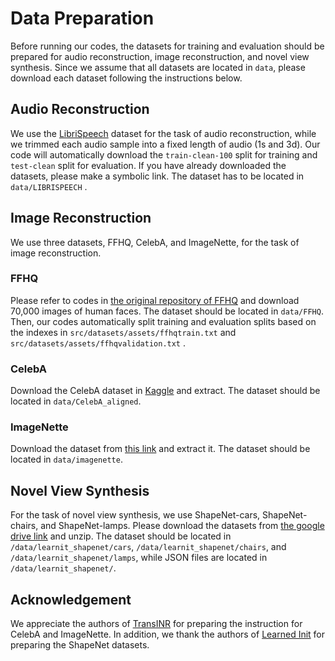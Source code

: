 # Data Preparation 

Before running our codes, the datasets for training and evaluation should be prepared for audio reconstruction, image reconstruction, and novel view synthesis. Since we assume that all datasets are located in `data`, please download each dataset following the instructions below.  

## Audio Reconstruction
We use the [LibriSpeech](https://ieeexplore.ieee.org/document/7178964) dataset for the task of audio reconstruction, while we trimmed each audio sample into a fixed length of audio (1s and 3d). Our code will automatically download the `train-clean-100` split for training and `test-clean` split for evaluation. If you have already downloaded the datasets, please make a symbolic link. The dataset has to be located in `data/LIBRISPEECH` . 


## Image Reconstruction  
We use three datasets, FFHQ, CelebA, and ImageNette, for the task of image reconstruction.   

### FFHQ
Please refer to codes in [the original repository of FFHQ](https://github.com/NVlabs/ffhq-dataset) and download 70,000 images of human faces. The dataset should be located in `data/FFHQ`. Then, our codes automatically split training and evaluation splits based on the indexes in `src/datasets/assets/ffhqtrain.txt` and `src/datasets/assets/ffhqvalidation.txt` .

### CelebA
Download the CelebA dataset in [Kaggle](https://www.kaggle.com/datasets/jessicali9530/celeba-dataset) and extract. The dataset should be located in `data/CelebA_aligned`. 

### ImageNette
Download the dataset from [this link](https://s3.amazonaws.com/fast-ai-imageclas/imagenette2-320.tgz) and extract it. The dataset should be located in `data/imagenette`. 

## Novel View Synthesis
For the task of novel view synthesis, we use ShapeNet-cars, ShapeNet-chairs, and ShapeNet-lamps. Please download the datasets from [the google drive link](https://drive.google.com/drive/folders/1lRfg-Ov1dd3ldke9Gv9dyzGGTxiFOhIs) and unzip. The dataset should be located in `/data/learnit_shapenet/cars`, `/data/learnit_shapenet/chairs`, and `/data/learnit_shapenet/lamps`, while JSON files are located in `/data/learnit_shapenet/`. 


## Acknowledgement
We appreciate the authors of [TransINR](https://github.com/yinboc/trans-inr) for preparing the instruction for CelebA and ImageNette. In addition, we thank the authors of [Learned Init](https://github.com/tancik/learnit) for preparing the ShapeNet datasets.
